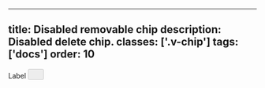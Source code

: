 <!--
 *              © 2025 Visa
 *
 * Licensed under the Apache License, Version 2.0 (the "License");
 * you may not use this file except in compliance with the License.
 * You may obtain a copy of the License at
 *
 *         http://www.apache.org/licenses/LICENSE-2.0
 *
 * Unless required by applicable law or agreed to in writing, software
 * distributed under the License is distributed on an "AS IS" BASIS,
 * WITHOUT WARRANTIES OR CONDITIONS OF ANY KIND, either express or implied.
 * See the License for the specific language governing permissions and
 * limitations under the License.
 *
 -->
---
title: Disabled removable chip 
description: Disabled delete chip. 
classes: ['.v-chip']
tags: ['docs']
order: 10
---

<div class="v-chip v-flex">
  <label class="v-label" for="disabled-removable-chip">
    Label
  </label>
  <button id="disabled-removable-chip" aria-label="clear Label" class="v-button v-button-icon v-button-tertiary v-button-subtle" disabled="" type="button">
    <svg class="v-icon v-icon-visa v-icon-tiny" height="16" viewbox="0 0 16 16" width="16">
      <use href="#visa-clear-alt-tiny">
      </use>
    </svg>
  </button>
</div>
